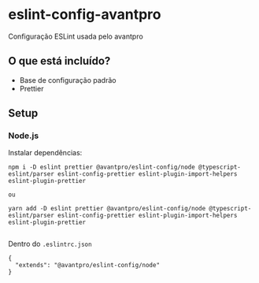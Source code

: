 # eslint-config-avantpro

Configuração ESLint usada pelo avantpro

## O que está incluído?

- Base de configuração padrão
- Prettier

## Setup

### Node.js

Instalar dependências:

```
npm i -D eslint prettier @avantpro/eslint-config/node @typescript-eslint/parser eslint-config-prettier eslint-plugin-import-helpers eslint-plugin-prettier

ou

yarn add -D eslint prettier @avantpro/eslint-config/node @typescript-eslint/parser eslint-config-prettier eslint-plugin-import-helpers eslint-plugin-prettier


```

Dentro do `.eslintrc.json`

```
{
  "extends": "@avantpro/eslint-config/node"
}
```
